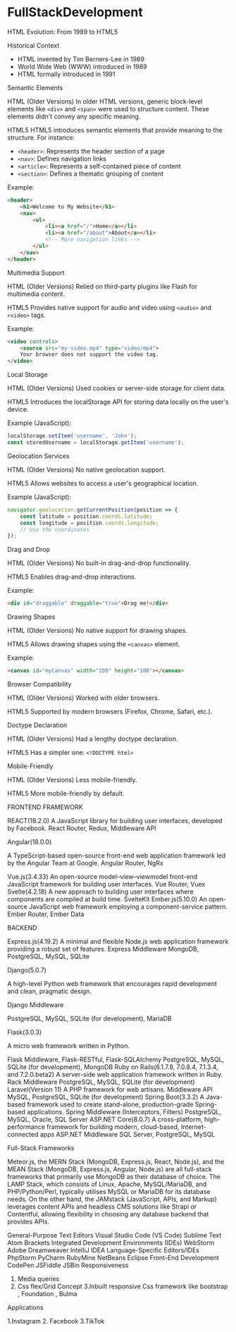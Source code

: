 # FullStackDevelopment

HTML Evolution: From 1989 to HTML5

Historical Context
- HTML invented by Tim Berners-Lee in 1989
- World Wide Web (WWW) introduced in 1989
- HTML formally introduced in 1991

Semantic Elements

HTML (Older Versions)
In older HTML versions, generic block-level elements like `<div>` and `<span>` were used to structure content. These elements didn't convey any specific meaning.

HTML5
HTML5 introduces semantic elements that provide meaning to the structure. For instance:
- `<header>`: Represents the header section of a page
- `<nav>`: Defines navigation links
- `<article>`: Represents a self-contained piece of content
- `<section>`: Defines a thematic grouping of content

Example:
```html
<header>
    <h1>Welcome to My Website</h1>
    <nav>
        <ul>
            <li><a href="/">Home</a></li>
            <li><a href="/about">About</a></li>
            <!-- More navigation links -->
        </ul>
    </nav>
</header>
```
Multimedia Support

HTML (Older Versions)
Relied on third-party plugins like Flash for multimedia content.

HTML5
Provides native support for audio and video using `<audio>` and `<video>` tags.

Example:
```html
<video controls>
    <source src="my-video.mp4" type="video/mp4">
    Your browser does not support the video tag.
</video>
```
Local Storage

HTML (Older Versions)
Used cookies or server-side storage for client data.

HTML5
Introduces the localStorage API for storing data locally on the user's device.

Example (JavaScript):
```javascript
localStorage.setItem('username', 'John');
const storedUsername = localStorage.getItem('username');
```

Geolocation Services

HTML (Older Versions)
No native geolocation support.

HTML5
Allows websites to access a user's geographical location.

Example (JavaScript):
```javascript
navigator.geolocation.getCurrentPosition(position => {
    const latitude = position.coords.latitude;
    const longitude = position.coords.longitude;
    // Use the coordinates
});
```

Drag and Drop

HTML (Older Versions)
No built-in drag-and-drop functionality.

HTML5
Enables drag-and-drop interactions.

Example:
```html
<div id="draggable" draggable="true">Drag me!</div>
```

Drawing Shapes

HTML (Older Versions)
No native support for drawing shapes.

HTML5
Allows drawing shapes using the `<canvas>` element.

Example:
```html
<canvas id="myCanvas" width="200" height="100"></canvas>
```

Browser Compatibility

HTML (Older Versions)
Worked with older browsers.

HTML5
Supported by modern browsers (Firefox, Chrome, Safari, etc.).

Doctype Declaration

HTML (Older Versions)
Had a lengthy doctype declaration.

HTML5
Has a simpler one: `<!DOCTYPE html>`

Mobile-Friendly

HTML (Older Versions)
Less mobile-friendly.

HTML5
More mobile-friendly by default.


FRONTEND FRAMEWORK


REACT(18.2.0)
A JavaScript library for building user interfaces, developed by Facebook.
React Router, Redux, Middleware API

Angular(18.0.0)



A TypeScript-based open-source front-end web application framework led by the Angular Team at Google.
Angular Router, NgRx



Vue.js(3.4.33)
An open-source model–view–viewmodel front-end JavaScript framework for building user interfaces.
Vue Router, Vuex
Svelte(4.2.18)
A new approach to building user interfaces where components are compiled at build time.
SvelteKit
Ember.js(5.10.0)
An open-source JavaScript web framework employing a component-service pattern.
Ember Router, Ember Data



BACKEND

Express.js(4.19.2)
A minimal and flexible Node.js web application framework providing a robust set of features.
Express Middleware
MongoDB, PostgreSQL, MySQL, SQLite

Django(5.0.7)



A high-level Python web framework that encourages rapid development and clean, pragmatic design.



Django Middleware



PostgreSQL, MySQL, SQLite (for development), MariaDB

Flask(3.0.3)



A micro web framework written in Python.



Flask Middleware, Flask-RESTful, Flask-SQLAlchemy
PostgreSQL, MySQL, SQLite (for development), MongoDB
Ruby on Rails(6.1.7.8, 7.0.8.4, 7.1.3.4, and 7.2.0.beta2)
A server-side web application framework written in Ruby.
Rack Middleware
PostgreSQL, MySQL, SQLite (for development)
Laravel(Version 11)
	A PHP framework for web artisans.
Middleware API
MySQL, PostgreSQL, SQLite (for development)
Spring Boot(3.3.2)
A Java-based framework used to create stand-alone, production-grade Spring-based applications.
Spring Middleware (Interceptors, Filters)
PostgreSQL, MySQL, Oracle, SQL Server
ASP.NET Core(8.0.7)
A cross-platform, high-performance framework for building modern, cloud-based, Internet-connected apps
ASP.NET Middleware
SQL Server, PostgreSQL, MySQL



Full-Stack Frameworks	
	
Meteor.js, the MERN Stack (MongoDB, Express.js, React, Node.js), and the MEAN Stack (MongoDB, Express.js, Angular, Node.js) are all full-stack frameworks that primarily use MongoDB as their database of choice. The LAMP Stack, which consists of Linux, Apache, MySQL/MariaDB, and PHP/Python/Perl, typically utilises MySQL or MariaDB for its database needs. On the other hand, the JAMstack (JavaScript, APIs, and Markup) leverages content APIs and headless CMS solutions like Strapi or Contentful, allowing flexibility in choosing any database backend that provides APIs.


General-Purpose Text Editors
Visual Studio Code (VS Code)
Sublime Text
Atom
Brackets
Integrated Development Environments (IDEs)
WebStorm
Adobe Dreamweaver
IntelliJ IDEA
Language-Specific Editors/IDEs
PhpStorm
PyCharm
RubyMine
NetBeans
Eclipse
Front-End Development
CodePen
JSFiddle
JSBin
Responsiveness

1. Media queries
2. Css flex/Grid Concept
3.Inbuilt responsive Css framework like bootstrap , Foundation , Bulma


Applications

1.Instagram
2. Facebook
3.TikTok






